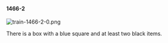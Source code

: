 #### 1466-2
![train-1466-2-0.png](https://github.com/lil-lab/nlvr/raw/master/nlvr/train/images/68/train-1466-2-0.png "train-1466-2-0.png")

There is a box with a blue square and at least two black items.